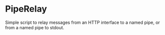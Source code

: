 # PipeRelay
Simple script to relay messages from an HTTP interface to a named pipe, or from a named pipe to stdout.
